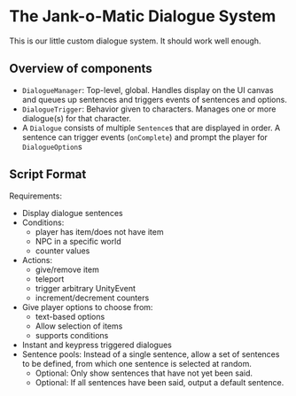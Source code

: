# The Jank-o-Matic Dialogue System

This is our little custom dialogue system.  It should work well enough.

## Overview of components

*   `DialogueManager`:
    Top-level, global.  Handles display on the UI canvas and queues up
    sentences and triggers events of sentences and options.
*   `DialogueTrigger`:
    Behavior given to characters.  Manages one or more dialogue(s) for
    that character.
*   A `Dialogue` consists of multiple `Sentence`s that are displayed in
    order.  A sentence can trigger events (`onComplete`) and prompt the
    player for `DialogueOption`s


## Script Format

Requirements:
* Display dialogue sentences
* Conditions:
  * player has item/does not have item
  * NPC in a specific world
  * counter values
* Actions:
  * give/remove item
  * teleport
  * trigger arbitrary UnityEvent
  * increment/decrement counters
* Give player options to choose from:
  * text-based options
  * Allow selection of items
  * supports conditions
* Instant and keypress triggered dialogues
* Sentence pools:  Instead of a single sentence, allow a set of
  sentences to be defined, from which one sentence is selected at
  random.
  * Optional: Only show sentences that have not yet been said.
  * Optional: If all sentences have been said, output a default
    sentence.
